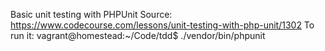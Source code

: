 Basic unit testing with PHPUnit
Source: https://www.codecourse.com/lessons/unit-testing-with-php-unit/1302
  To run it: vagrant@homestead:~/Code/tdd$ ./vendor/bin/phpunit
 
